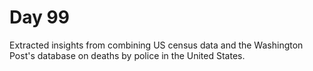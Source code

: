 # Day 99

Extracted insights from combining US census data and the Washington Post's database on deaths by police in the United States.
